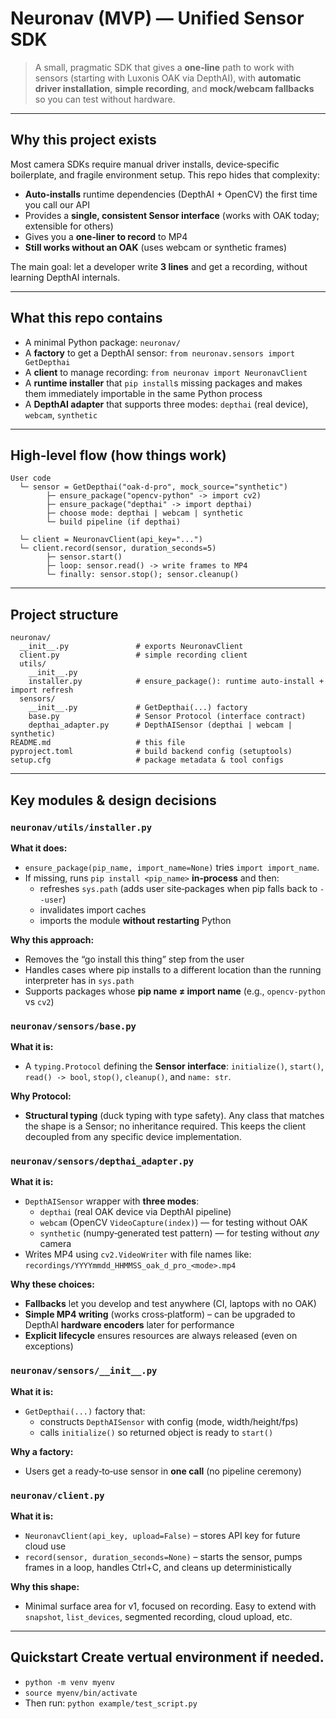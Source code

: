 # Neuronav (MVP) — Unified Sensor SDK

> A small, pragmatic SDK that gives a **one‑line** path to work with sensors (starting with Luxonis OAK via DepthAI), with **automatic driver installation**, **simple recording**, and **mock/webcam fallbacks** so you can test without hardware.

---

## Why this project exists
Most camera SDKs require manual driver installs, device‑specific boilerplate, and fragile environment setup. This repo hides that complexity:
- **Auto‑installs** runtime dependencies (DepthAI + OpenCV) the first time you call our API
- Provides a **single, consistent Sensor interface** (works with OAK today; extensible for others)
- Gives you a **one‑liner to record** to MP4
- **Still works without an OAK** (uses webcam or synthetic frames)

The main goal: let a developer write **3 lines** and get a recording, without learning DepthAI internals.

---

## What this repo contains
- A minimal Python package: `neuronav/`
- A **factory** to get a DepthAI sensor: `from neuronav.sensors import GetDepthai`
- A **client** to manage recording: `from neuronav import NeuronavClient`
- A **runtime installer** that `pip install`s missing packages and makes them immediately importable in the same Python process
- A **DepthAI adapter** that supports three modes: `depthai` (real device), `webcam`, `synthetic`

---

## High‑level flow (how things work)
```
User code
  └─ sensor = GetDepthai("oak-d-pro", mock_source="synthetic")
        ├─ ensure_package("opencv-python" -> import cv2)
        ├─ ensure_package("depthai" -> import depthai)
        ├─ choose mode: depthai | webcam | synthetic
        └─ build pipeline (if depthai)

  └─ client = NeuronavClient(api_key="...")
  └─ client.record(sensor, duration_seconds=5)
        ├─ sensor.start()
        ├─ loop: sensor.read() -> write frames to MP4
        └─ finally: sensor.stop(); sensor.cleanup()
```

---

## Project structure
```
neuronav/
  __init__.py               # exports NeuronavClient
  client.py                 # simple recording client
  utils/
    __init__.py
    installer.py            # ensure_package(): runtime auto-install + import refresh
  sensors/
    __init__.py             # GetDepthai(...) factory
    base.py                 # Sensor Protocol (interface contract)
    depthai_adapter.py      # DepthAISensor (depthai | webcam | synthetic)
README.md                   # this file
pyproject.toml              # build backend config (setuptools)
setup.cfg                   # package metadata & tool configs
```

---

## Key modules & design decisions

### `neuronav/utils/installer.py`
**What it does:**
- `ensure_package(pip_name, import_name=None)` tries `import import_name`.
- If missing, runs `pip install <pip_name>` **in‑process** and then:
  - refreshes `sys.path` (adds user site‑packages when pip falls back to `--user`)
  - invalidates import caches
  - imports the module **without restarting** Python

**Why this approach:**
- Removes the “go install this thing” step from the user
- Handles cases where pip installs to a different location than the running interpreter has in `sys.path`
- Supports packages whose **pip name ≠ import name** (e.g., `opencv-python` vs `cv2`)

### `neuronav/sensors/base.py`
**What it is:**
- A `typing.Protocol` defining the **Sensor interface**: `initialize()`, `start()`, `read() -> bool`, `stop()`, `cleanup()`, and `name: str`.

**Why Protocol:**
- **Structural typing** (duck typing with type safety). Any class that matches the shape is a Sensor; no inheritance required. This keeps the client decoupled from any specific device implementation.

### `neuronav/sensors/depthai_adapter.py`
**What it is:**
- `DepthAISensor` wrapper with **three modes**:
  - `depthai` (real OAK device via DepthAI pipeline)
  - `webcam` (OpenCV `VideoCapture(index)`) — for testing without OAK
  - `synthetic` (numpy‑generated test pattern) — for testing without *any* camera
- Writes MP4 using `cv2.VideoWriter` with file names like: `recordings/YYYYmmdd_HHMMSS_oak_d_pro_<mode>.mp4`

**Why these choices:**
- **Fallbacks** let you develop and test anywhere (CI, laptops with no OAK)
- **Simple MP4 writing** (works cross‑platform) – can be upgraded to DepthAI **hardware encoders** later for performance
- **Explicit lifecycle** ensures resources are always released (even on exceptions)

### `neuronav/sensors/__init__.py`
**What it is:**
- `GetDepthai(...)` factory that:
  - constructs `DepthAISensor` with config (mode, width/height/fps)
  - calls `initialize()` so returned object is ready to `start()`

**Why a factory:**
- Users get a ready‑to‑use sensor in **one call** (no pipeline ceremony)

### `neuronav/client.py`
**What it is:**
- `NeuronavClient(api_key, upload=False)` – stores API key for future cloud use
- `record(sensor, duration_seconds=None)` – starts the sensor, pumps frames in a loop, handles Ctrl+C, and cleans up deterministically

**Why this shape:**
- Minimal surface area for v1, focused on recording. Easy to extend with `snapshot`, `list_devices`, segmented recording, cloud upload, etc.

---


## Quickstart Create vertual environment if needed.
- `python -m venv myenv`
- `source myenv/bin/activate`
- Then run: `python example/test_script.py`


